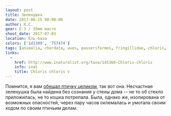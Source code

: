 ```yaml
---
layout: post
title: Зеленушка
date: 2017-08-15 00:00:00
author: К.С.
gear: E-3 / 35mm macro
shoot_date: 2017-07-03
location: Ёль-база
colors: ['1d1309', '757474']
tags: [animalia, chordata, aves, passeriformes, fringillidae, chloris, chloris chloris]
links:
  -
    href: http://www.inaturalist.org/taxa/145360-Chloris-chloris
    info: inat
    title: Chloris chloris ♀
---
```

Помнится, я вам [обещал птичку целиком](https://www.dxfoto.ru/2017/07/12.html), так вот она. Несчастная зеленушка была найдена без сознания у стены дома -- не то об стекло приложилась, не то кошка потрепала. Была, однако же, изолирована от возможных опасностей, через пару часов оклемалась и умотала своим ходом по своим птичьим делам.
